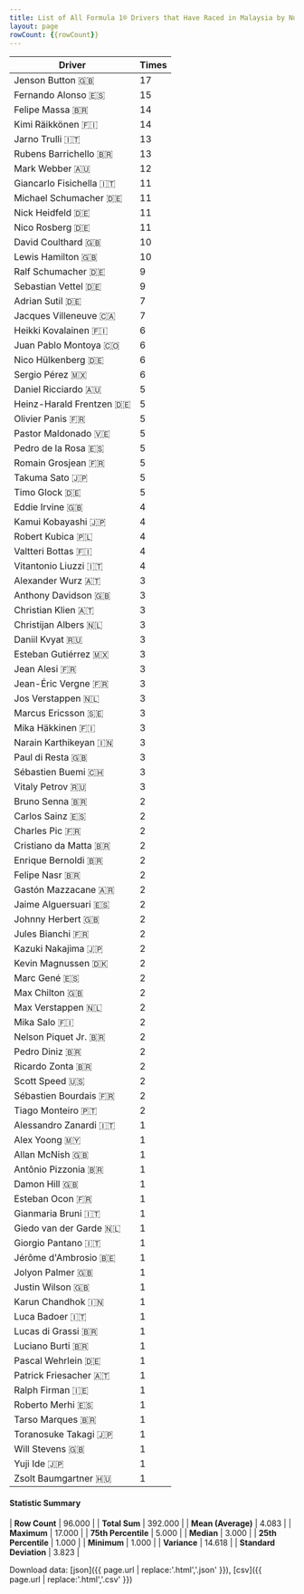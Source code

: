 ```yaml
---
title: List of All Formula 1® Drivers that Have Raced in Malaysia by Number of Times
layout: page
rowCount: {{rowCount}}
---
```


| Driver | Times |
|--|--|
| Jenson Button 🇬🇧 | 17 |
| Fernando Alonso 🇪🇸 | 15 |
| Felipe Massa 🇧🇷 | 14 |
| Kimi Räikkönen 🇫🇮 | 14 |
| Jarno Trulli 🇮🇹 | 13 |
| Rubens Barrichello 🇧🇷 | 13 |
| Mark Webber 🇦🇺 | 12 |
| Giancarlo Fisichella 🇮🇹 | 11 |
| Michael Schumacher 🇩🇪 | 11 |
| Nick Heidfeld 🇩🇪 | 11 |
| Nico Rosberg 🇩🇪 | 11 |
| David Coulthard 🇬🇧 | 10 |
| Lewis Hamilton 🇬🇧 | 10 |
| Ralf Schumacher 🇩🇪 | 9 |
| Sebastian Vettel 🇩🇪 | 9 |
| Adrian Sutil 🇩🇪 | 7 |
| Jacques Villeneuve 🇨🇦 | 7 |
| Heikki Kovalainen 🇫🇮 | 6 |
| Juan Pablo Montoya 🇨🇴 | 6 |
| Nico Hülkenberg 🇩🇪 | 6 |
| Sergio Pérez 🇲🇽 | 6 |
| Daniel Ricciardo 🇦🇺 | 5 |
| Heinz-Harald Frentzen 🇩🇪 | 5 |
| Olivier Panis 🇫🇷 | 5 |
| Pastor Maldonado 🇻🇪 | 5 |
| Pedro de la Rosa 🇪🇸 | 5 |
| Romain Grosjean 🇫🇷 | 5 |
| Takuma Sato 🇯🇵 | 5 |
| Timo Glock 🇩🇪 | 5 |
| Eddie Irvine 🇬🇧 | 4 |
| Kamui Kobayashi 🇯🇵 | 4 |
| Robert Kubica 🇵🇱 | 4 |
| Valtteri Bottas 🇫🇮 | 4 |
| Vitantonio Liuzzi 🇮🇹 | 4 |
| Alexander Wurz 🇦🇹 | 3 |
| Anthony Davidson 🇬🇧 | 3 |
| Christian Klien 🇦🇹 | 3 |
| Christijan Albers 🇳🇱 | 3 |
| Daniil Kvyat 🇷🇺 | 3 |
| Esteban Gutiérrez 🇲🇽 | 3 |
| Jean Alesi 🇫🇷 | 3 |
| Jean-Éric Vergne 🇫🇷 | 3 |
| Jos Verstappen 🇳🇱 | 3 |
| Marcus Ericsson 🇸🇪 | 3 |
| Mika Häkkinen 🇫🇮 | 3 |
| Narain Karthikeyan 🇮🇳 | 3 |
| Paul di Resta 🇬🇧 | 3 |
| Sébastien Buemi 🇨🇭 | 3 |
| Vitaly Petrov 🇷🇺 | 3 |
| Bruno Senna 🇧🇷 | 2 |
| Carlos Sainz 🇪🇸 | 2 |
| Charles Pic 🇫🇷 | 2 |
| Cristiano da Matta 🇧🇷 | 2 |
| Enrique Bernoldi 🇧🇷 | 2 |
| Felipe Nasr 🇧🇷 | 2 |
| Gastón Mazzacane 🇦🇷 | 2 |
| Jaime Alguersuari 🇪🇸 | 2 |
| Johnny Herbert 🇬🇧 | 2 |
| Jules Bianchi 🇫🇷 | 2 |
| Kazuki Nakajima 🇯🇵 | 2 |
| Kevin Magnussen 🇩🇰 | 2 |
| Marc Gené 🇪🇸 | 2 |
| Max Chilton 🇬🇧 | 2 |
| Max Verstappen 🇳🇱 | 2 |
| Mika Salo 🇫🇮 | 2 |
| Nelson Piquet Jr. 🇧🇷 | 2 |
| Pedro Diniz 🇧🇷 | 2 |
| Ricardo Zonta 🇧🇷 | 2 |
| Scott Speed 🇺🇸 | 2 |
| Sébastien Bourdais 🇫🇷 | 2 |
| Tiago Monteiro 🇵🇹 | 2 |
| Alessandro Zanardi 🇮🇹 | 1 |
| Alex Yoong 🇲🇾 | 1 |
| Allan McNish 🇬🇧 | 1 |
| Antônio Pizzonia 🇧🇷 | 1 |
| Damon Hill 🇬🇧 | 1 |
| Esteban Ocon 🇫🇷 | 1 |
| Gianmaria Bruni 🇮🇹 | 1 |
| Giedo van der Garde 🇳🇱 | 1 |
| Giorgio Pantano 🇮🇹 | 1 |
| Jérôme d'Ambrosio 🇧🇪 | 1 |
| Jolyon Palmer 🇬🇧 | 1 |
| Justin Wilson 🇬🇧 | 1 |
| Karun Chandhok 🇮🇳 | 1 |
| Luca Badoer 🇮🇹 | 1 |
| Lucas di Grassi 🇧🇷 | 1 |
| Luciano Burti 🇧🇷 | 1 |
| Pascal Wehrlein 🇩🇪 | 1 |
| Patrick Friesacher 🇦🇹 | 1 |
| Ralph Firman 🇮🇪 | 1 |
| Roberto Merhi 🇪🇸 | 1 |
| Tarso Marques 🇧🇷 | 1 |
| Toranosuke Takagi 🇯🇵 | 1 |
| Will Stevens 🇬🇧 | 1 |
| Yuji Ide 🇯🇵 | 1 |
| Zsolt Baumgartner 🇭🇺 | 1 |

#### Statistic Summary

| **Row Count** | 96.000 |
| **Total Sum** | 392.000 |
| **Mean (Average)** | 4.083 |
| **Maximum** | 17.000 |
| **75th Percentile** | 5.000 |
| **Median** | 3.000 |
| **25th Percentile** | 1.000 |
| **Minimum** | 1.000 |
| **Variance** | 14.618 |
| **Standard Deviation** | 3.823 |

Download data: [json]({{ page.url | replace:'.html','.json' }}), [csv]({{ page.url | replace:'.html','.csv' }})
